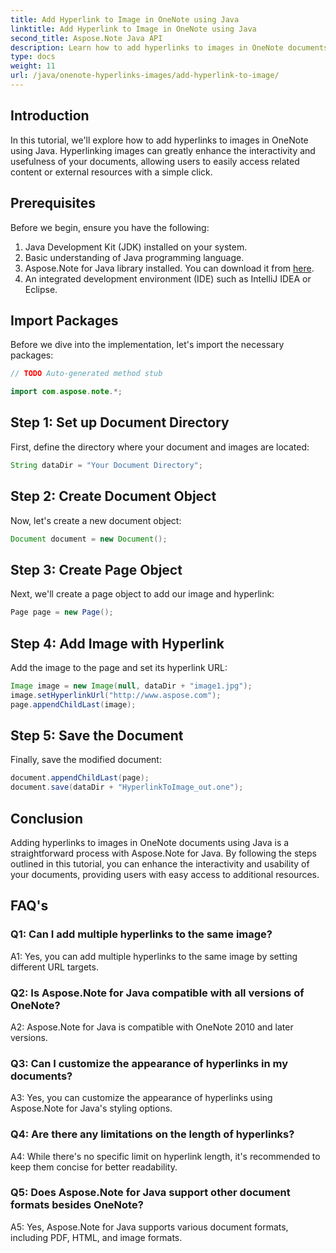 ```yaml
---
title: Add Hyperlink to Image in OneNote using Java
linktitle: Add Hyperlink to Image in OneNote using Java
second_title: Aspose.Note Java API
description: Learn how to add hyperlinks to images in OneNote documents using Java with this step-by-step tutorial.
type: docs
weight: 11
url: /java/onenote-hyperlinks-images/add-hyperlink-to-image/
---
```

## Introduction

In this tutorial, we'll explore how to add hyperlinks to images in OneNote using Java. Hyperlinking images can greatly enhance the interactivity and usefulness of your documents, allowing users to easily access related content or external resources with a simple click.

## Prerequisites

Before we begin, ensure you have the following:

1. Java Development Kit (JDK) installed on your system.
2. Basic understanding of Java programming language.
3. Aspose.Note for Java library installed. You can download it from [here](https://releases.aspose.com/note/java/).
4. An integrated development environment (IDE) such as IntelliJ IDEA or Eclipse.

## Import Packages

Before we dive into the implementation, let's import the necessary packages:

```java
// TODO Auto-generated method stub

import com.aspose.note.*;
```

## Step 1: Set up Document Directory

First, define the directory where your document and images are located:

```java
String dataDir = "Your Document Directory";
```

## Step 2: Create Document Object

Now, let's create a new document object:

```java
Document document = new Document();
```

## Step 3: Create Page Object

Next, we'll create a page object to add our image and hyperlink:

```java
Page page = new Page();
```

## Step 4: Add Image with Hyperlink

Add the image to the page and set its hyperlink URL:

```java
Image image = new Image(null, dataDir + "image1.jpg");
image.setHyperlinkUrl("http://www.aspose.com");
page.appendChildLast(image);
```

## Step 5: Save the Document

Finally, save the modified document:

```java
document.appendChildLast(page);
document.save(dataDir + "HyperlinkToImage_out.one");
```

## Conclusion

Adding hyperlinks to images in OneNote documents using Java is a straightforward process with Aspose.Note for Java. By following the steps outlined in this tutorial, you can enhance the interactivity and usability of your documents, providing users with easy access to additional resources.

## FAQ's

### Q1: Can I add multiple hyperlinks to the same image?

A1: Yes, you can add multiple hyperlinks to the same image by setting different URL targets.

### Q2: Is Aspose.Note for Java compatible with all versions of OneNote?

A2: Aspose.Note for Java is compatible with OneNote 2010 and later versions.

### Q3: Can I customize the appearance of hyperlinks in my documents?

A3: Yes, you can customize the appearance of hyperlinks using Aspose.Note for Java's styling options.

### Q4: Are there any limitations on the length of hyperlinks?

A4: While there's no specific limit on hyperlink length, it's recommended to keep them concise for better readability.

### Q5: Does Aspose.Note for Java support other document formats besides OneNote?

A5: Yes, Aspose.Note for Java supports various document formats, including PDF, HTML, and image formats.
